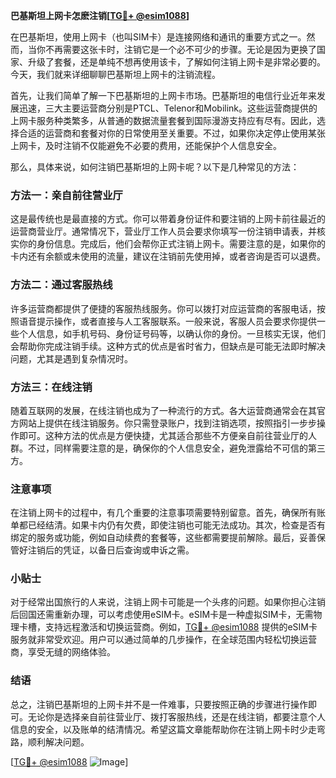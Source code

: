 **巴基斯坦上网卡怎麽注销[[TG💪+ @esim1088](https://t.me/s/esim1088)]**

在巴基斯坦，使用上网卡（也叫SIM卡）是连接网络和通讯的重要方式之一。然而，当你不再需要这张卡时，注销它是一个必不可少的步骤。无论是因为更换了国家、升级了套餐，还是单纯不想再使用该卡，了解如何注销上网卡是非常必要的。今天，我们就来详细聊聊巴基斯坦上网卡的注销流程。

首先，让我们简单了解一下巴基斯坦的上网卡市场。巴基斯坦的电信行业近年来发展迅速，三大主要运营商分别是PTCL、Telenor和Mobilink。这些运营商提供的上网卡服务种类繁多，从普通的数据流量套餐到国际漫游支持应有尽有。因此，选择合适的运营商和套餐对你的日常使用至关重要。不过，如果你决定停止使用某张上网卡，及时注销不仅能避免不必要的费用，还能保护个人信息安全。

那么，具体来说，如何注销巴基斯坦的上网卡呢？以下是几种常见的方法：

### 方法一：亲自前往营业厅

这是最传统也是最直接的方式。你可以带着身份证件和要注销的上网卡前往最近的运营商营业厅。通常情况下，营业厅工作人员会要求你填写一份注销申请表，并核实你的身份信息。完成后，他们会帮你正式注销上网卡。需要注意的是，如果你的卡内还有余额或未使用的流量，建议在注销前先使用掉，或者咨询是否可以退费。

### 方法二：通过客服热线

许多运营商都提供了便捷的客服热线服务。你可以拨打对应运营商的客服电话，按照语音提示操作，或者直接与人工客服联系。一般来说，客服人员会要求你提供一些个人信息，如手机号码、身份证号码等，以确认你的身份。一旦核实无误，他们会帮助你完成注销手续。这种方式的优点是省时省力，但缺点是可能无法即时解决问题，尤其是遇到复杂情况时。

### 方法三：在线注销

随着互联网的发展，在线注销也成为了一种流行的方式。各大运营商通常会在其官方网站上提供在线注销服务。你只需登录账户，找到注销选项，按照指引一步步操作即可。这种方法的优点是方便快捷，尤其适合那些不方便亲自前往营业厅的人群。不过，同样需要注意的是，确保你的个人信息安全，避免泄露给不可信的第三方。

### 注意事项

在注销上网卡的过程中，有几个重要的注意事项需要特别留意。首先，确保所有账单都已经结清。如果卡内仍有欠费，即使注销也可能无法成功。其次，检查是否有绑定的服务或功能，例如自动续费的套餐等，这些都需要提前解除。最后，妥善保管好注销后的凭证，以备日后查询或申诉之需。

### 小贴士

对于经常出国旅行的人来说，注销上网卡可能是一个头疼的问题。如果你担心注销后回国还需重新办理，可以考虑使用eSIM卡。eSIM卡是一种虚拟SIM卡，无需物理卡槽，支持远程激活和切换运营商。例如，[TG💪+ @esim1088](https://t.me/s/esim1088) 提供的eSIM卡服务就非常受欢迎。用户可以通过简单的几步操作，在全球范围内轻松切换运营商，享受无缝的网络体验。

### 结语

总之，注销巴基斯坦的上网卡并不是一件难事，只要按照正确的步骤进行操作即可。无论你是选择亲自前往营业厅、拨打客服热线，还是在线注销，都要注意个人信息的安全，以及账单的结清情况。希望这篇文章能帮助你在注销上网卡时少走弯路，顺利解决问题。

[[TG💪+ @esim1088](https://t.me/s/esim1088) ![Image](https://i.postimg.cc/4NQfJmqS/Snipaste-2025-05-13-00-14-12.png)]